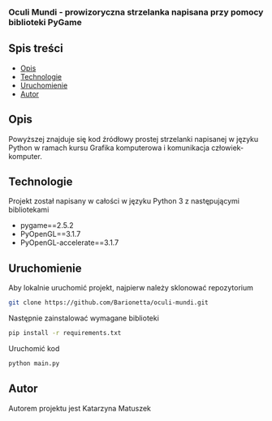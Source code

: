 ### Oculi Mundi - prowizoryczna strzelanka napisana przy pomocy biblioteki PyGame
## Spis treści
* [Opis](#opis)
* [Technologie](#technologie)
* [Uruchomienie](#uruchomienie)
* [Autor](#autor)
 
 ## Opis
Powyższej znajduje się kod źródłowy prostej strzelanki napisanej w języku Python w ramach kursu Grafika komputerowa i komunikacja człowiek-komputer.


 ## Technologie
Projekt został napisany w całości w języku Python 3 z następującymi bibliotekami
* pygame==2.5.2
* PyOpenGL==3.1.7
* PyOpenGL-accelerate==3.1.7

## Uruchomienie
Aby lokalnie uruchomić projekt, najpierw należy sklonować repozytorium

``` bash
git clone https://github.com/Barionetta/oculi-mundi.git
```
Następnie zainstalować wymagane biblioteki

```bash
pip install -r requirements.txt
```
Uruchomić kod
```bash
python main.py
```

## Autor
Autorem projektu jest Katarzyna Matuszek
